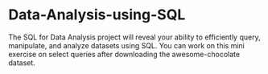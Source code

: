 # Data-Analysis-using-SQL

The SQL for Data Analysis project will reveal your ability to efficiently query, manipulate, and analyze datasets using SQL. You can work on this mini exercise on select queries  after downloading the awesome-chocolate dataset. 
